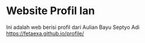 # Website Profil Ian

Ini adalah web berisi profil dari Aulian Bayu Septyo Adi
https://fetaexa.github.io/profile/
